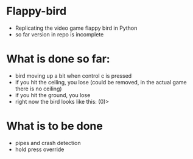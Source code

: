 # Flappy-bird
- Replicating the video game flappy bird in Python
- so far version in repo is incomplete
# What is done so far:
- bird moving up a bit when control c is pressed
- if you hit the ceiling, you lose (could be removed, in the actual game there is no ceiling)
- if you hit the ground, you lose
- right now the bird looks like this: (0)>
# What is to be done
- pipes and crash detection
- hold press override 
